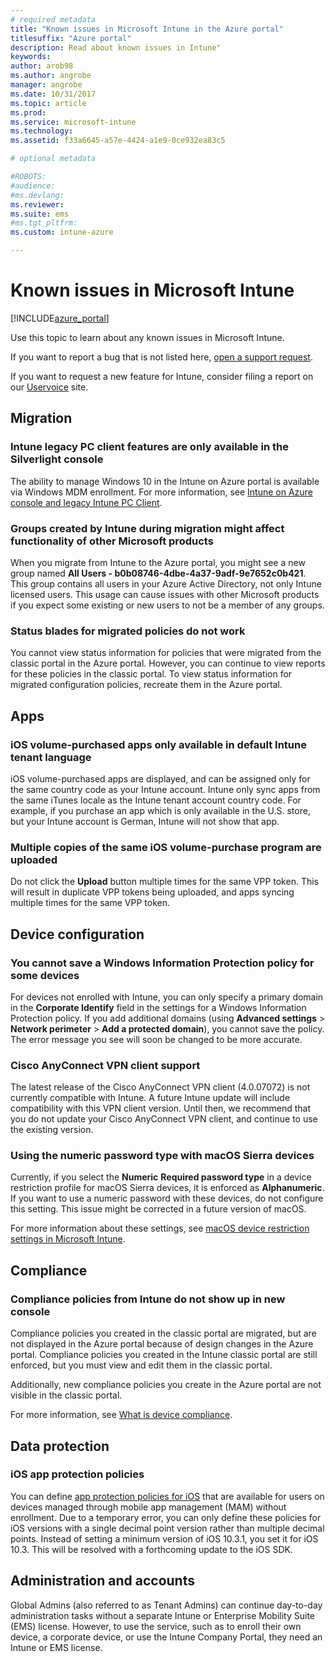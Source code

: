 ```yaml
---
# required metadata
title: "Known issues in Microsoft Intune in the Azure portal"
titlesuffix: "Azure portal"
description: Read about known issues in Intune"
keywords:
author: arob98
ms.author: angrobe
manager: angrobe
ms.date: 10/31/2017
ms.topic: article
ms.prod:
ms.service: microsoft-intune
ms.technology:
ms.assetid: f33a6645-a57e-4424-a1e9-0ce932ea83c5

# optional metadata

#ROBOTS:
#audience:
#ms.devlang:
ms.reviewer:
ms.suite: ems
#ms.tgt_pltfrm:
ms.custom: intune-azure

---
```


# Known issues in Microsoft Intune


[!INCLUDE[azure_portal](./includes/azure_portal.md)]


Use this topic to learn about any known issues in Microsoft Intune.

If you want to report a bug that is not listed here, [open a support request](get-support.md).

If you want to request a new feature for Intune, consider filing a report on our [Uservoice](https://microsoftintune.uservoice.com/forums/291681-ideas/category/189016-azure-admin-console) site.

## Migration

### Intune legacy PC client features are only available in the Silverlight console

The ability to manage Windows 10 in the Intune on Azure portal is available via Windows MDM enrollment. For more information, see [Intune on Azure console and legacy Intune PC Client](https://docs.microsoft.com/intune-classic/deploy-use/intune-on-azure).

### Groups created by Intune during migration might affect functionality of other Microsoft products

When you migrate from Intune to the Azure portal, you might see a new group named **All Users - b0b08746-4dbe-4a37-9adf-9e7652c0b421**. This group contains all users in your Azure Active Directory, not only Intune licensed users. This usage can cause issues with other Microsoft products if you expect some existing or new users to not be a member of any groups.

### Status blades for migrated policies do not work

You cannot view status information for policies that were migrated from the classic portal in the Azure portal. However, you can continue to view reports for these policies in the classic portal. To view status information for migrated configuration policies, recreate them in the Azure portal.

## Apps

### iOS volume-purchased apps only available in default Intune tenant language
iOS volume-purchased apps are displayed, and can be assigned only for the same country code as your Intune account. Intune only sync apps from the same iTunes locale as the Intune tenant account country code. For example, if you purchase an app which is only available in the U.S. store, but your Intune account is German, Intune will not show that app.

### Multiple copies of the same iOS volume-purchase program are uploaded
Do not click the **Upload** button multiple times for the same VPP token. This will result in duplicate VPP tokens being uploaded, and apps syncing multiple times for the same VPP token.


<!-- ## Groups -->

## Device configuration

### You cannot save a Windows Information Protection policy for some devices

For devices not enrolled with Intune, you can only specify a primary domain in the **Corporate Identify** field in the settings for a Windows Information Protection policy.
If you add additional domains (using **Advanced settings** > **Network perimeter** > **Add a protected domain**), you cannot save the policy. The error message you see will soon be changed to be more accurate.

### Cisco AnyConnect VPN client support

The latest release of the Cisco AnyConnect VPN client (4.0.07072) is not currently compatible with Intune.
A future Intune update will include compatibility with this VPN client version. Until then, we recommend that you do not update your Cisco AnyConnect VPN client, and continue to use the existing version.

### Using the numeric password type with macOS Sierra devices

Currently, if you select the **Numeric** **Required password type** in a device restriction profile for macOS Sierra devices, it is enforced as **Alphanumeric**. If you want to use a numeric password with these devices, do not configure this setting.
This issue might be corrected in a future version of macOS.

For more information about these settings, see [macOS device restriction settings in Microsoft Intune](device-restrictions-macos.md).

## Compliance

### Compliance policies from Intune do not show up in new console

Compliance policies you created in the classic portal are migrated, but are not displayed in the Azure portal because of design changes in the Azure portal. Compliance policies you created in the Intune classic portal are still enforced, but you must view and edit them in the classic portal.

Additionally, new compliance policies you create in the Azure portal are not visible in the classic portal.

For more information, see [What is device compliance](device-compliance.md).

<!-- ## Enrollment -->


## Data protection

### iOS app protection policies

You can define [app protection policies for iOS](app-protection-policy-settings-ios.md) that are available for users on devices managed through mobile app management (MAM) without enrollment. Due to a temporary error, you can only define these policies for iOS versions with a single decimal point version rather than multiple decimal points. Instead of setting a minimum version of iOS 10.3.1, you set it for iOS 10.3. This will be resolved with a forthcoming update to the iOS SDK.


## Administration and accounts

Global Admins (also referred to as Tenant Admins) can continue day-to-day administration tasks without a separate Intune or Enterprise Mobility Suite (EMS) license. However, to use the service, such as to enroll their own device, a corporate device, or use the Intune Company Portal, they need an Intune or EMS license.

<!-- ## Additional items -->
